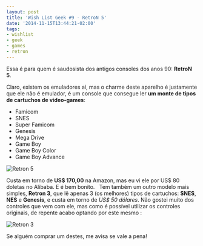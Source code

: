 ```yaml
---
layout: post
title: 'Wish List Geek #9 - RetroN 5'
date: '2014-11-15T13:44:21-02:00'
tags:
- wishlist
- geek
- games
- retron
---
```

Essa é para quem é saudosista dos antigos consoles dos anos 90: **RetroN 5**.

Claro, existem os emuladores aí, mas o charme deste aparelho é justamente que ele não é emulador, é um console que consegue ler **um monte de tipos de cartuchos de video-games**: 

* Famicom
* SNES
* Super Famicom 
* Genesis
* Mega Drive
* Game Boy
* Game Boy Color
* Game Boy Advance

![Retron 5](http://96.44.162.214/retron5/wp-content/themes/RetroN5/img/system01.png "Retron 5")

Custa em torno de **US$ 170,00** na Amazon, mas eu vi ele por US$ 80 doletas no Alibaba. E é bem bonito.
 
Tem também um outro modelo mais simples, **Retron 3**, que lê apenas 3 (os melhores) tipos de cartuchos: **SNES**, **NES** e **Genesis**, e custa em torno de *US$ 50 dólares*. Não gostei muito dos controles que vem com ele, mas como é possível utilizar os controles originais, de repente acabo optando por este mesmo :

![Retron 3](http://a.tgcdn.net/images/products/zoom/13f8_retron_3_game_system.jpg "Retron 3")

Se alguém comprar um destes, me avisa se vale a pena!